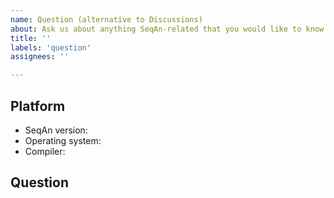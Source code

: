 ```yaml
---
name: Question (alternative to Discussions)
about: Ask us about anything SeqAn-related that you would like to know.
title: ''
labels: 'question'
assignees: ''

---
```


## Platform

  - SeqAn version: <!-- enter version here -->
  - Operating system: <!-- enter output of `uname -a` here-->
  - Compiler: <!-- enter output of `/path/to/compiler --version` here -->

## Question

<!-- the actual question goes here -->
